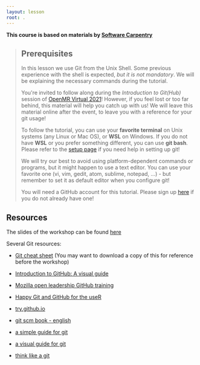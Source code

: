```yaml
---
layout: lesson
root: .
---
```

**This course is based on materials by [Software Carpentry](http://www.software-carpentry.org)**

> ## Prerequisites
> In this lesson we use Git from the Unix Shell. Some previous experience with the shell is expected, *but it is not mandatory*.
> We will be explaining the necessary commands during the tutorial.
>
> You're invited to follow along during the *Introduction to Git(Hub)* session of [OpenMR Virtual 2021](https://openmrbenelux.github.io/)!
> However, if you feel lost or too far behind, this material will help you catch up with us! We will leave this material online after the event, to leave you with a reference for your git usage!
> 
> To follow the tutorial, you can use your **favorite terminal** on Unix systems (any Linux or Mac OS), or **WSL** on Windows.
> If you do not have **WSL** or you prefer something different, you can use **git bash**.
> Please refer to the [setup page](/setup/) if you need help in setting up git!
>
> We will try our best to avoid using platform-dependent commands or programs, but it might happen to use a text editor.
> You can use your favorite one (vi, vim, gedit, atom, sublime, notepad, ...) - but remember to set it as default editor when you configure git! 
>
> You will need a GitHub account for this tutorial.
> Please sign up [here](https://github.com/) if you do not already have one!

## Resources
The slides of the workshop can be found [here](https://slides.com/ephraim24/a-quick-introduction-to-git-hub)

Several Git resources:

* [Git cheat sheet](https://github.github.com/training-kit/downloads/github-git-cheat-sheet.pdf)
(You may want to download a copy of this for reference before the workshop)

* [Introduction to GitHub: A visual guide](https://zenodo.org/record/3369466)
* [Mozilla open leadership GitHub training](https://mozilla.github.io/open-leadership-training-series/articles/get-your-project-online/introducing-github-for-collaborative-work-and-version-control/)
* [Happy Git and GitHub for the useR](https://happygitwithr.com/)
* [try.github.io](https://try.github.io/)
* [git scm book - english](https://git-scm.com/book/en/v2)
* [a simple guide for git](https://rogerdudler.github.io/git-guide/)
* [a visual guide for git](https://marklodato.github.io/visual-git-guide/index-en.html)
* [think like a git](think-like-a-git.net)
